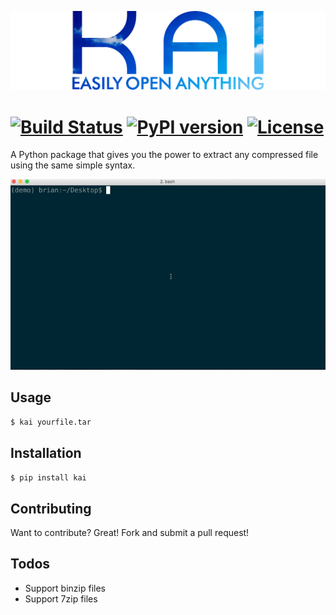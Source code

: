 ![Kai Logo](media/logo.png)
# [![Build Status](https://travis-ci.org/brian-bates/kai.svg?branch=master)](https://travis-ci.org/brian-bates/kai) [![PyPI version](https://badge.fury.io/py/kai.svg)](https://badge.fury.io/py/kai) [![License](https://img.shields.io/badge/License-BSD%203--Clause-blue.svg)](https://opensource.org/licenses/BSD-3-Clause)

A Python package that gives you the power to extract any compressed file using the same simple syntax.

![Kai Demo](media/demo.gif)

## Usage
`$ kai yourfile.tar`

## Installation
`$ pip install kai`

## Contributing
Want to contribute? Great! Fork and submit a pull request!


## Todos

 - Support binzip files
 - Support 7zip files
